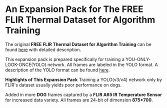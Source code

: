 # An Expansion Pack for The FREE FLIR Thermal Dataset for Algorithm Training
The original **FREE FLIR Thermal Dataset for Algorithm Training** can be found [here](https://www.flir.ca/oem/adas/adas-dataset-form/) with detailed description.

This expansion pack is prepared specifically for training a YOU-ONLY-LOOK-ONCE(YOLO) network. All frames are labeled in the YOLO format.
A description of the YOLO format can be found [here](https://github.com/AlexeyAB/Yolo_mark/issues/60).

**Highlights of This Expansion Pack**
Training a YOLO(v3/v4) network only by FLIR's dataset usually yields poor performance on dogs.

Added in more **DOG** frames captured by a **FLIR A65 IR Temperature Sensor** for increased data variety.
All frames are 24-bit of dimension **875*700**.

